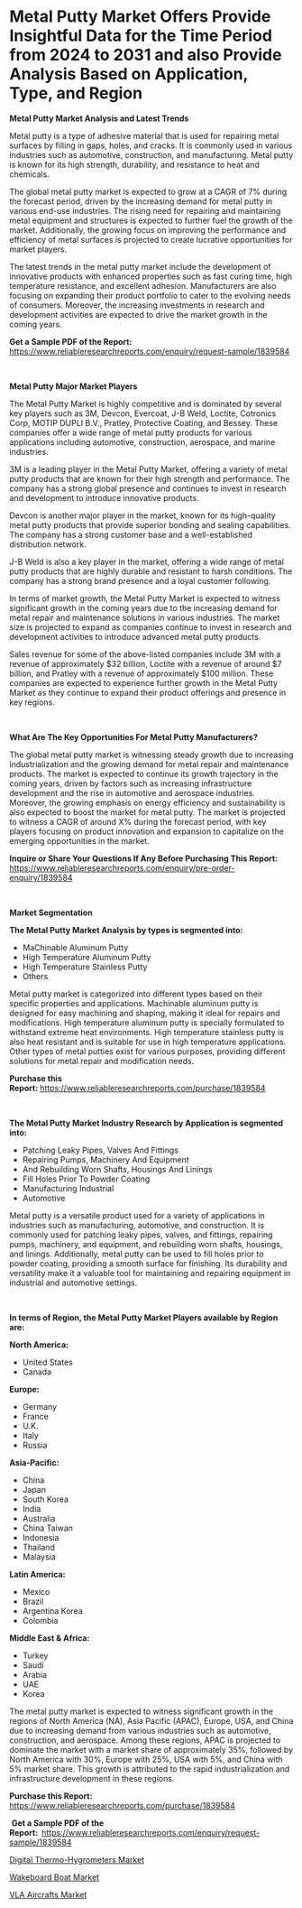 <p><h1>Metal Putty Market Offers Provide Insightful Data for the Time Period from 2024 to 2031 and also Provide Analysis Based on Application, Type, and Region</h1></p><p><strong>Metal Putty Market Analysis and Latest Trends</strong></p>
<p><p>Metal putty is a type of adhesive material that is used for repairing metal surfaces by filling in gaps, holes, and cracks. It is commonly used in various industries such as automotive, construction, and manufacturing. Metal putty is known for its high strength, durability, and resistance to heat and chemicals.</p><p>The global metal putty market is expected to grow at a CAGR of 7% during the forecast period, driven by the increasing demand for metal putty in various end-use industries. The rising need for repairing and maintaining metal equipment and structures is expected to further fuel the growth of the market. Additionally, the growing focus on improving the performance and efficiency of metal surfaces is projected to create lucrative opportunities for market players.</p><p>The latest trends in the metal putty market include the development of innovative products with enhanced properties such as fast curing time, high temperature resistance, and excellent adhesion. Manufacturers are also focusing on expanding their product portfolio to cater to the evolving needs of consumers. Moreover, the increasing investments in research and development activities are expected to drive the market growth in the coming years.</p></p>
<p><strong>Get a Sample PDF of the Report:&nbsp;</strong> <a href="https://www.reliableresearchreports.com/enquiry/request-sample/1839584">https://www.reliableresearchreports.com/enquiry/request-sample/1839584</a></p>
<p>&nbsp;</p>
<p><strong>Metal Putty Major Market Players</strong></p>
<p><p>The Metal Putty Market is highly competitive and is dominated by several key players such as 3M, Devcon, Evercoat, J-B Weld, Loctite, Cotronics Corp, MOTIP DUPLI B.V., Pratley, Protective Coating, and Bessey. These companies offer a wide range of metal putty products for various applications including automotive, construction, aerospace, and marine industries.</p><p>3M is a leading player in the Metal Putty Market, offering a variety of metal putty products that are known for their high strength and performance. The company has a strong global presence and continues to invest in research and development to introduce innovative products.</p><p>Devcon is another major player in the market, known for its high-quality metal putty products that provide superior bonding and sealing capabilities. The company has a strong customer base and a well-established distribution network.</p><p>J-B Weld is also a key player in the market, offering a wide range of metal putty products that are highly durable and resistant to harsh conditions. The company has a strong brand presence and a loyal customer following.</p><p>In terms of market growth, the Metal Putty Market is expected to witness significant growth in the coming years due to the increasing demand for metal repair and maintenance solutions in various industries. The market size is projected to expand as companies continue to invest in research and development activities to introduce advanced metal putty products.</p><p>Sales revenue for some of the above-listed companies include 3M with a revenue of approximately $32 billion, Loctite with a revenue of around $7 billion, and Pratley with a revenue of approximately $100 million. These companies are expected to experience further growth in the Metal Putty Market as they continue to expand their product offerings and presence in key regions.</p></p>
<p>&nbsp;</p>
<p><strong>What Are The Key Opportunities For Metal Putty Manufacturers?</strong></p>
<p><p>The global metal putty market is witnessing steady growth due to increasing industrialization and the growing demand for metal repair and maintenance products. The market is expected to continue its growth trajectory in the coming years, driven by factors such as increasing infrastructure development and the rise in automotive and aerospace industries. Moreover, the growing emphasis on energy efficiency and sustainability is also expected to boost the market for metal putty. The market is projected to witness a CAGR of around X% during the forecast period, with key players focusing on product innovation and expansion to capitalize on the emerging opportunities in the market.</p></p>
<p><strong>Inquire or Share Your Questions If Any Before Purchasing This Report:</strong> <a href="https://www.reliableresearchreports.com/enquiry/pre-order-enquiry/1839584">https://www.reliableresearchreports.com/enquiry/pre-order-enquiry/1839584</a></p>
<p>&nbsp;</p>
<p><strong>Market Segmentation</strong></p>
<p><strong>The Metal Putty Market Analysis by types is segmented into:</strong></p>
<p><ul><li>MaChinable Aluminum Putty</li><li>High Temperature Aluminum Putty</li><li>High Temperature Stainless Putty</li><li>Others</li></ul></p>
<p><p>Metal putty market is categorized into different types based on their specific properties and applications. Machinable aluminum putty is designed for easy machining and shaping, making it ideal for repairs and modifications. High temperature aluminum putty is specially formulated to withstand extreme heat environments. High temperature stainless putty is also heat resistant and is suitable for use in high temperature applications. Other types of metal putties exist for various purposes, providing different solutions for metal repair and modification needs.</p></p>
<p><strong>Purchase this Report:&nbsp;</strong><a href="https://www.reliableresearchreports.com/purchase/1839584">https://www.reliableresearchreports.com/purchase/1839584</a></p>
<p>&nbsp;</p>
<p><strong>The Metal Putty Market Industry Research by Application is segmented into:</strong></p>
<p><ul><li>Patching Leaky Pipes, Valves And Fittings</li><li>Repairing Pumps, Machinery And Equipment</li><li>And Rebuilding Worn Shafts, Housings And Linings</li><li>Fill Holes Prior To Powder Coating</li><li>Manufacturing Industrial</li><li>Automotive</li></ul></p>
<p><p>Metal putty is a versatile product used for a variety of applications in industries such as manufacturing, automotive, and construction. It is commonly used for patching leaky pipes, valves, and fittings, repairing pumps, machinery, and equipment, and rebuilding worn shafts, housings, and linings. Additionally, metal putty can be used to fill holes prior to powder coating, providing a smooth surface for finishing. Its durability and versatility make it a valuable tool for maintaining and repairing equipment in industrial and automotive settings.</p></p>
<p>&nbsp;</p>
<p><strong>In terms of Region, the Metal Putty Market Players available by Region are:</strong></p>
<p>
    <p> <strong> North America: </strong>
        <ul>
            <li>United States</li>
            <li>Canada</li>
        </ul>
        </p> 
    <p> <strong> Europe: </strong>
        <ul>
            <li>Germany</li>
            <li>France</li>
            <li>U.K.</li>
            <li>Italy</li>
            <li>Russia</li>
        </ul>
        </p> 
    <p> <strong> Asia-Pacific: </strong>
        <ul>
            <li>China</li>
            <li>Japan</li>
            <li>South Korea</li>
            <li>India</li>
            <li>Australia</li>
            <li>China Taiwan</li>
            <li>Indonesia</li>
            <li>Thailand</li>
            <li>Malaysia</li>
        </ul>
        </p> 
    <p> <strong> Latin America: </strong>
        <ul>
            <li>Mexico</li>
            <li>Brazil</li>
            <li>Argentina Korea</li>
            <li>Colombia</li>
        </ul>
        </p> 
    <p> <strong> Middle East & Africa: </strong>
        <ul>
            <li>Turkey</li>
            <li>Saudi</li>
            <li>Arabia</li>
            <li>UAE</li>
            <li>Korea</li>
        </ul>
    </p>
    </p>
<p><p>The metal putty market is expected to witness significant growth in the regions of North America (NA), Asia Pacific (APAC), Europe, USA, and China due to increasing demand from various industries such as automotive, construction, and aerospace. Among these regions, APAC is projected to dominate the market with a market share of approximately 35%, followed by North America with 30%, Europe with 25%, USA with 5%, and China with 5% market share. This growth is attributed to the rapid industrialization and infrastructure development in these regions.</p></p>
<p><strong>Purchase this Report: </strong><a href="https://www.reliableresearchreports.com/purchase/1839584">https://www.reliableresearchreports.com/purchase/1839584</a></p>
<p>&nbsp;<strong>Get a Sample PDF of the Report:&nbsp;&nbsp;</strong><a href="https://www.reliableresearchreports.com/enquiry/request-sample/1839584">https://www.reliableresearchreports.com/enquiry/request-sample/1839584</a></p>
<p><strong></strong></p>
<p><p><a href="https://view.publitas.com/reportprime-1/digital-thermo-hygrometers-market-size-furnishes-valuable-information-encompassing-market-share-market-trends-and-projections-spanning-from-2024-to-2031/">Digital Thermo-Hygrometers Market</a></p><p><a href="https://view.publitas.com/reportprime-1/wakeboard-boat-market-research-report-provides-thorough-industry-overview-which-offers-an-in-depth-analysis-of-product-trends-and-new-market-divisions/">Wakeboard Boat Market</a></p><p><a href="https://view.publitas.com/reportprime-1/vla-aircrafts-market-analysis-and-market-size-global-industry-overview-market-segmentation-and-forecast-2024-to-2031/">VLA Aircrafts Market</a></p></p>